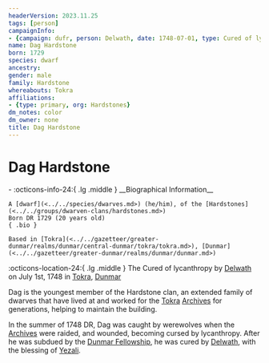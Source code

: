 ```yaml
---
headerVersion: 2023.11.25
tags: [person]
campaignInfo:
- {campaign: dufr, person: Delwath, date: 1748-07-01, type: Cured of lycanthropy}
name: Dag Hardstone
born: 1729
species: dwarf
ancestry:
gender: male
family: Hardstone
whereabouts: Tokra
affiliations:
- {type: primary, org: Hardstones}
dm_notes: color
dm_owner: none
title: Dag Hardstone
---
```

# Dag Hardstone
<div class="grid cards ext-narrow-margin ext-one-column" markdown>
- :octicons-info-24:{ .lg .middle } __Biographical Information__

    A [dwarf](<../../species/dwarves.md>) (he/him), of the [Hardstones](<../../groups/dwarven-clans/hardstones.md>)  
    Born DR 1729 (20 years old)  
    { .bio }

    Based in [Tokra](<../../gazetteer/greater-dunmar/realms/dunmar/central-dunmar/tokra/tokra.md>), [Dunmar](<../../gazetteer/greater-dunmar/realms/dunmar/dunmar.md>)
</div>



:octicons-location-24:{ .lg .middle } The Cured of lycanthropy by [Delwath](<../pcs/dunmar-fellowship/delwath.md>) on July 1st, 1748 in [Tokra](<../../gazetteer/greater-dunmar/realms/dunmar/central-dunmar/tokra/tokra.md>), [Dunmar](<../../gazetteer/greater-dunmar/realms/dunmar/dunmar.md>)  


Dag is the youngest member of the Hardstone clan, an extended family of dwarves that have lived at and worked for the [Tokra](<../../gazetteer/greater-dunmar/realms/dunmar/central-dunmar/tokra/tokra.md>) [Archives](<../../gazetteer/greater-dunmar/realms/dunmar/central-dunmar/tokra/archives.md>) for generations, helping to maintain the building. 


In the summer of 1748 DR, Dag was caught by werewolves when the [Archives](<../../gazetteer/greater-dunmar/realms/dunmar/central-dunmar/tokra/archives.md>) were raided, and wounded, becoming cursed by lycanthropy. After he was subdued by the [Dunmar Fellowship](<../pcs/dunmar-fellowship/dunmar-fellowship.md>), he was cured by [Delwath](<../pcs/dunmar-fellowship/delwath.md>), with the blessing of [Yezali](<../../gods-and-religions/gods/tanshi/meswati/yezali.md>). 
